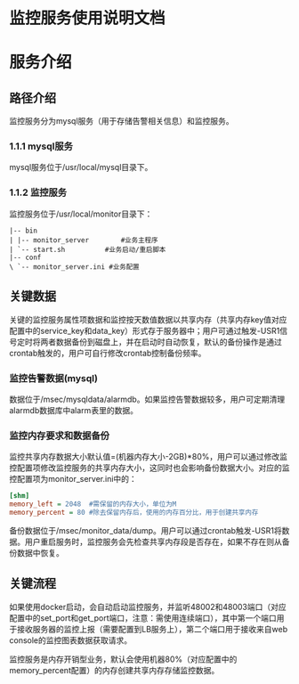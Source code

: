 # 监控服务使用说明文档

# 服务介绍
    
## 路径介绍

监控服务分为mysql服务（用于存储告警相关信息）和监控服务。

### 1.1.1 mysql服务

mysql服务位于/usr/local/mysql目录下。

### 1.1.2 监控服务

监控服务位于/usr/local/monitor目录下：

```
|-- bin
| |-- monitor_server		#业务主程序
| `-- start.sh 			#业务启动/重启脚本
|-- conf
\ `-- monitor_server.ini #业务配置
```

## 关键数据

关键的监控服务属性项数据和监控按天数值数据以共享内存（共享内存key值对应配置中的service_key和data_key）形式存于服务器中；用户可通过触发-USR1信号定时将两者数据备份到磁盘上，并在启动时自动恢复，默认的备份操作是通过crontab触发的，用户可自行修改crontab控制备份频率。

### 监控告警数据(mysql)

数据位于/msec/mysqldata/alarmdb。如果监控告警数据较多，用户可定期清理alarmdb数据库中alarm表里的数据。

### 监控内存要求和数据备份

监控共享内存数据大小默认值=(机器内存大小-2GB)*80%，用户可以通过修改监控配置项修改监控服务的共享内存大小，这同时也会影响备份数据大小。对应的监控配置项为monitor_server.ini中的：

```ini
[shm]
memory_left = 2048  #需保留的内存大小，单位为M
memory_percent = 80 #除去保留内存后，使用的内存百分比，用于创建共享内存
```

备份数据位于/msec/monitor_data/dump。用户可以通过crontab触发-USR1将数据。用户重启服务时，监控服务会先检查共享内存段是否存在，如果不存在则从备份数据中恢复。

## 关键流程

如果使用docker启动，会自动启动监控服务，并监听48002和48003端口（对应配置中的set_port和get_port端口，注意：需使用连续端口），其中第一个端口用于接收服务器的监控上报（需要配置到LB服务上），第二个端口用于接收来自web console的监控图表数据获取请求。

监控服务是内存开销型业务，默认会使用机器80%（对应配置中的memory_percent配置）的内存创建共享内存存储监控数据。


